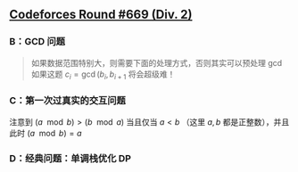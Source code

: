 ## [Codeforces Round #669 (Div. 2)](https://codeforces.com/contest/1406/)


### B：GCD 问题

> 如果数据范围特别大，则需要下面的处理方式，否则其实可以预处理 gcd 
> 如果这题 $c_i = \gcd(b_i, b_{i + 1}$ 将会超级难！

### C：第一次过真实的交互问题

注意到 $(a \mod b )> (b \mod a)$ 当且仅当 $a < b$ （这里 $a, b$ 都是正整数），并且此时 $(a \mod b) = a$

### D：经典问题：单调栈优化 DP
